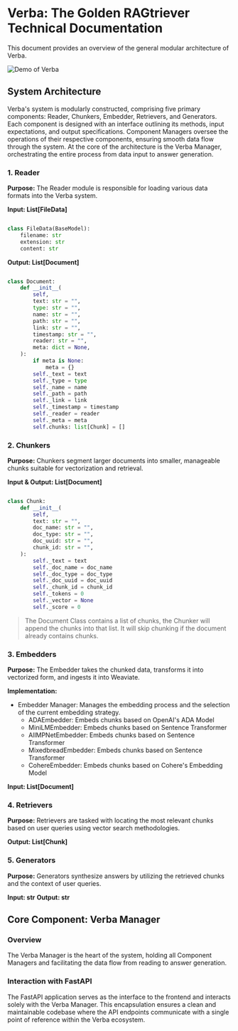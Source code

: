 # Verba: The Golden RAGtriever Technical Documentation

This document provides an overview of the general modular architecture of Verba.

![Demo of Verba](https://github.com/weaviate/Verba/blob/dev/img/verba_architecture.png)

## System Architecture

Verba's system is modularly constructed, comprising five primary components: Reader, Chunkers, Embedder, Retrievers, and Generators. Each component is designed with an interface outlining its methods, input expectations, and output specifications. Component Managers oversee the operations of their respective components, ensuring smooth data flow through the system. At the core of the architecture is the Verba Manager, orchestrating the entire process from data input to answer generation.

### 1. Reader

**Purpose:**
The Reader module is responsible for loading various data formats into the Verba system.

**Input: List[FileData]**

```python

class FileData(BaseModel):
    filename: str
    extension: str
    content: str

```

**Output: List[Document]**

```python

class Document:
    def __init__(
        self,
        text: str = "",
        type: str = "",
        name: str = "",
        path: str = "",
        link: str = "",
        timestamp: str = "",
        reader: str = "",
        meta: dict = None,
    ):
        if meta is None:
            meta = {}
        self._text = text
        self._type = type
        self._name = name
        self._path = path
        self._link = link
        self._timestamp = timestamp
        self._reader = reader
        self._meta = meta
        self.chunks: list[Chunk] = []

```

### 2. Chunkers

**Purpose:**
Chunkers segment larger documents into smaller, manageable chunks suitable for vectorization and retrieval.

**Input & Output: List[Document]**

```python

class Chunk:
    def __init__(
        self,
        text: str = "",
        doc_name: str = "",
        doc_type: str = "",
        doc_uuid: str = "",
        chunk_id: str = "",
    ):
        self._text = text
        self._doc_name = doc_name
        self._doc_type = doc_type
        self._doc_uuid = doc_uuid
        self._chunk_id = chunk_id
        self._tokens = 0
        self._vector = None
        self._score = 0

```

> The Document Class contains a list of chunks, the Chunker will append the chunks into that list. It will skip chunking if the document already contains chunks.

### 3. Embedders

**Purpose:**
The Embedder takes the chunked data, transforms it into vectorized form, and ingests it into Weaviate.

**Implementation:**
- Embedder Manager: Manages the embedding process and the selection of the current embedding strategy.
    - ADAEmbedder: Embeds chunks based on OpenAI's ADA Model
    - MiniLMEmbedder: Embeds chunks based on Sentence Transformer
    - AllMPNetEmbedder: Embeds chunks based on Sentence Transformer
    - MixedbreadEmbedder: Embeds chunks based on Sentence Transformer
    - CohereEmbedder: Embeds chunks based on Cohere's Embedding Model

**Input: List[Document]**

### 4. Retrievers

**Purpose:**
Retrievers are tasked with locating the most relevant chunks based on user queries using vector search methodologies.

**Output: List[Chunk]**

### 5. Generators

**Purpose:**
Generators synthesize answers by utilizing the retrieved chunks and the context of user queries.

**Input: str**
**Output: str**

## Core Component: Verba Manager

### Overview

The Verba Manager is the heart of the system, holding all Component Managers and facilitating the data flow from reading to answer generation.

### Interaction with FastAPI

The FastAPI application serves as the interface to the frontend and interacts solely with the Verba Manager.
This encapsulation ensures a clean and maintainable codebase where the API endpoints communicate with a single point of reference within the Verba ecosystem.
